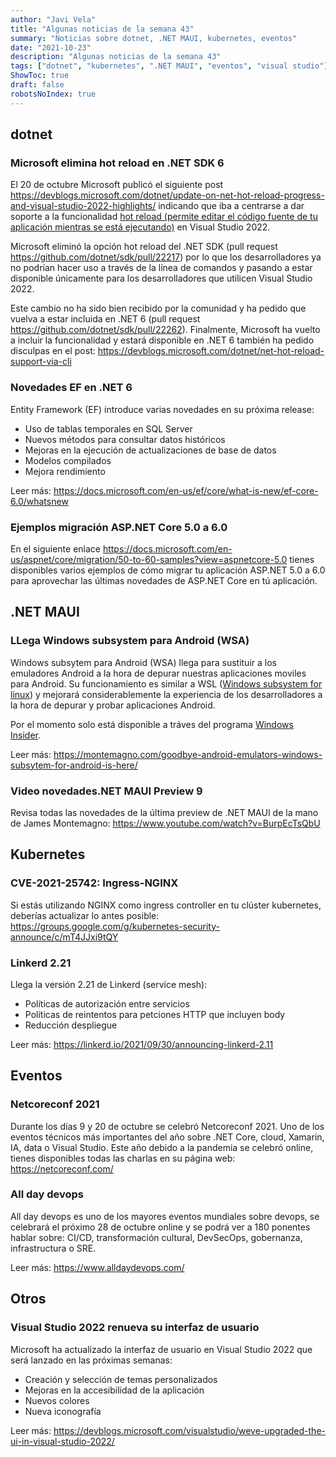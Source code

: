 ```yaml
---
author: "Javi Vela"
title: "Algunas noticias de la semana 43"
summary: "Noticias sobre dotnet, .NET MAUI, kubernetes, eventos" 
date: "2021-10-23"
description: "Algunas noticias de la semana 43"
tags: ["dotnet", "kubernetes", ".NET MAUI", "eventos", "visual studio"]
ShowToc: true
draft: false
robotsNoIndex: true
---
```

## dotnet
### Microsoft elimina hot reload en .NET SDK 6
El 20 de octubre Microsoft publicó el siguiente post https://devblogs.microsoft.com/dotnet/update-on-net-hot-reload-progress-and-visual-studio-2022-highlights/ indicando que iba a centrarse a dar soporte a la funcionalidad [hot reload (permite editar el código fuente de tu aplicación mientras se está ejecutando)](https://devblogs.microsoft.com/dotnet/introducing-net-hot-reload/) en Visual Studio 2022. 

Microsoft eliminó la opción hot reload del .NET SDK (pull request https://github.com/dotnet/sdk/pull/22217) por lo que los desarrolladores ya no podrían hacer uso a través de la línea de comandos y pasando a estar disponible únicamente para los desarrolladores que utilicen Visual Studio 2022.

Este cambio no ha sido bien recibido por la comunidad y ha pedido que vuelva a estar incluida en .NET 6 (pull request https://github.com/dotnet/sdk/pull/22262). Finalmente, Microsoft ha vuelto a incluir la funcionalidad y estará disponible en .NET 6 también ha pedido disculpas en el post: https://devblogs.microsoft.com/dotnet/net-hot-reload-support-via-cli
<br/>

### Novedades EF en .NET 6
Entity Framework (EF) introduce varias novedades en su próxima release:
- Uso de tablas temporales en SQL Server
- Nuevos métodos para consultar datos históricos
- Mejoras en la ejecución de actualizaciones de base de datos
- Modelos compilados 
- Mejora rendimiento

Leer más: https://docs.microsoft.com/en-us/ef/core/what-is-new/ef-core-6.0/whatsnew
<br/>

### Ejemplos migración ASP.NET Core 5.0 a 6.0
En el siguiente enlace https://docs.microsoft.com/en-us/aspnet/core/migration/50-to-60-samples?view=aspnetcore-5.0 tienes disponibles varios ejemplos de cómo migrar tu aplicación ASP.NET 5.0 a 6.0 para aprovechar las últimas novedades de ASP.NET Core en tú aplicación.

## .NET MAUI
### LLega Windows subsystem para Android (WSA)
Windows subsytem para Android (WSA) llega para sustituir a los emuladores Android a la hora de depurar nuestras aplicaciones moviles para Android. Su funcionamiento es similar a WSL ([Windows subsystem for linux](https://docs.microsoft.com/en-us/windows/wsl/about)) y mejorará considerablemente la experiencia de los desarrolladores a la hora de depurar y probar aplicaciones Android.

Por el momento solo está disponible a tráves del programa [Windows Insider](https://insider.windows.com/).

Leer más: https://montemagno.com/goodbye-android-emulators-windows-subsytem-for-android-is-here/
<br/>

### Video novedades.NET MAUI Preview 9 
Revisa todas las novedades de la última preview de .NET MAUI de la mano de James Montemagno: https://www.youtube.com/watch?v=BurpEcTsQbU 
<br/>

## Kubernetes 
### CVE-2021-25742: Ingress-NGINX
Si estás utilizando NGINX  como ingress controller en tu clúster kubernetes, deberías actualizar lo antes posible: https://groups.google.com/g/kubernetes-security-announce/c/mT4JJxi9tQY
<br/>

### Linkerd 2.21
Llega la versión 2.21 de Linkerd (service mesh): 
- Políticas de autorización entre servicios
- Políticas de reintentos para petciones HTTP que incluyen body
- Reducción despliegue

Leer más: https://linkerd.io/2021/09/30/announcing-linkerd-2.11
<br/>

## Eventos
### Netcoreconf 2021
Durante los días 9 y 20 de octubre se celebró Netcoreconf 2021. Uno de los eventos técnicos más importantes del año sobre .NET Core, cloud, Xamarin, IA, data o Visual Studio. Este año debido a la pandemia se celebró online, tienes disponibles todas las charlas en su página web: https://netcoreconf.com/
<br/>

### All day devops
All day devops es uno de los mayores eventos mundiales sobre devops, se celebrará el próximo 28 de octubre online y se podrá ver a 180 ponentes hablar sobre: CI/CD, transformación cultural, DevSecOps, gobernanza, infrastructura o SRE.

Leer más: https://www.alldaydevops.com/
<br/>

## Otros
### Visual Studio 2022 renueva su interfaz de usuario
Microsoft ha actualizado la interfaz de usuario en Visual Studio 2022 que será lanzado en las próximas semanas:
- Creación y selección de temas personalizados
- Mejoras en la accesibilidad de la aplicación
- Nuevos colores
- Nueva iconografía

Leer más: https://devblogs.microsoft.com/visualstudio/weve-upgraded-the-ui-in-visual-studio-2022/
<br/>

